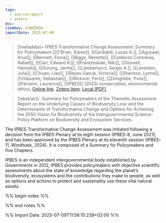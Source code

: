 ```yaml
---
tags:
  - source/report
  - zotero
doi: 
itemKey: 8JWUIKD4
importDate: 2025-07-09
---
```

>[!metadata]+
> IPBES Transformative Change Assessment: Summary for Policymakers
> [[O'Brien, Karen]], [[Garibaldi, Lucas A.]], [[Agrawal, Arun]], [[Bennett, Elena]], [[Biggs, Reinette]], [[Calderón Contreras, Rafael]], [[Carr, Edward R.]], [[Frantzeskaki, Niki]], [[Gosnell, Hannah]], [[Gurung, Janita]], [[Lambertucci, Sergio A.]], [[Leventon, Julia]], [[Chuan, Liao]], [[Reyes García, Victoria]], [[Shannon, Lynne]], [[Villasante, Sebastian]], [[Wickson, Fern]], [[Zinngrebe, Yves]], [[Périanin, Laurence]], 
> [[IPBES]] (2025)
> conservation, environmental ethics, 
> [Online link](https://zenodo.org/records/15645812), [Zotero Item](zotero://select/library/items/8JWUIKD4), [Local (PDF)](file://C:/Users/aburg/Documents/references/zotero/storage/SCUTJ6WJ/IPBES2025_IPBESTransformative.pdf), 

>[!abstract]-
>Summary for Policymakers of the Thematic Assessment Report on the Underlying Causes of Biodiversity Loss and the Determinants of Transformative Change and Options for Achieving the 2050 Vision for Biodiversity of the Intergovernmental Science-Policy Platform on Biodiversity and Ecosystem Services.

The IPBES Transformative Change Assessment was initiated following a decision from the IPBES Plenary at its eigth session (IPBES-8, June 2021), and has been approved by the IPBES Plenary at its eleventh session (IPBES-11, Windhoek, 2024). It is composed of a Summary for Policymakers and five Chapters.

IPBES is an independent intergovernmental body established by Governments in 2012, IPBES provides policymakers with objective scientific assessments about the state of knowledge regarding the planet’s biodiversity, ecosystems and the contributions they make to people, as well as options and actions to protect and sustainably use these vital natural assets.

%% begin notes %%

%% end notes %%

%% Import Date: 2025-07-09T11:58:10.239+02:00 %%
